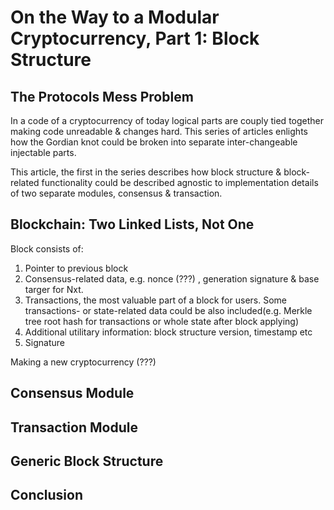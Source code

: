 On the Way to a Modular Cryptocurrency, Part 1: Block Structure
===============================================================

The Protocols Mess Problem
--------------------------

In a code of a cryptocurrency of today logical parts are couply tied together making code unreadable &
  changes hard. This series of articles enlights how the Gordian knot could be broken into 
  separate inter-changeable injectable parts.
  
This article, the first in the series describes how block structure & block-related functionality 
could be described agnostic to implementation details of two separate modules, consensus & transaction. 
  


Blockchain: Two Linked Lists, Not One
-------------------------------------

Block consists of: 

1. Pointer to previous block
2. Consensus-related data, e.g.  nonce (???) , generation signature & base targer for Nxt.
3. Transactions, the most valuable part of a block for users. Some transactions- or state-related data could
be also included(e.g. Merkle tree root hash for transactions or whole state after block applying)
4. Additional utilitary information: block structure version, timestamp etc 
5. Signature

Making a new cryptocurrency (???) 

Consensus Module
-----------------

Transaction Module
------------------

Generic Block Structure
-----------------------

Conclusion
----------

